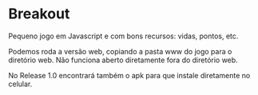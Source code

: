 # Breakout
Pequeno jogo em Javascript e com bons recursos: vidas, pontos, etc.

Podemos roda a versão web, copiando a pasta www do jogo para o diretório web. Não funciona aberto diretamente fora do diretório web.

No Release 1.0 encontrará também o apk para que instale diretamente no celular.


